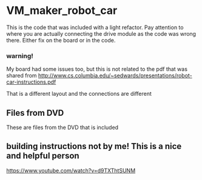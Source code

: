 # VM_maker_robot_car
This is the code that was included with a light refactor.
Pay attention to where you are actually connecting the drive module as the code was wrong there. 
Either fix on the board or in the code.

### warning! ###
My board had some issues too, but this is not related to the pdf that was shared from http://www.cs.columbia.edu/~sedwards/presentations/robot-car-instructions.pdf

That is a different layout and the connections are different


## Files from DVD ## 
These are files from the DVD that is included

## building instructions not by me! This is a nice and helpful person ##
https://www.youtube.com/watch?v=d9TXThtSUNM
